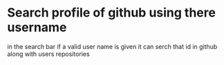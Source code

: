 # Search profile of github using there username 

in the search bar if a valid user name is given it can serch that id in github along with users repositories